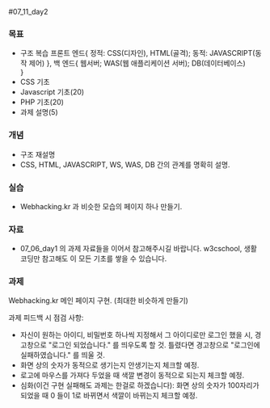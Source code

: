 #07_11_day2

### 목표
* 구조 복습
    프론트 엔드{
        정적: CSS(디자인), HTML(골격);
        동적: JAVASCRIPT(동작 제어)
    },
    백 엔드{
        웹서버;
        WAS(웹 애플리케이션 서버);
        DB(데이터베이스)    
    }
* CSS 기초
* Javascript 기초(20)
* PHP 기초(20)
* 과제 설명(5)

### 개념
* 구조 재설명
* CSS, HTML, JAVASCRIPT, WS, WAS, DB 간의 관계를 명확히 설명.

### 실습
* Webhacking.kr 과 비슷한 모습의 페이지 하나 만들기.

### 자료
* 07_06_day1 의 과제 자료들을 이어서 참고해주시길 바랍니다. w3cschool, 생활 코딩만 참고해도 이 모든 기초를 쌓을 수 있습니다.

### 과제
Webhacking.kr 메인 페이지 구현. (최대한 비슷하게 만들기)

과제 피드백 시 점검 사항:
* 자신이 원하는 아이디, 비밀번호 하나씩 지정해서 그 아이디로만 로그인 했을 시, 경고창으로 "로그인 되었습니다." 를 띄우도록 할 것. 틀렸다면 경고창으로 "로그인에 실패하였습니다." 를 띄울 것.
* 화면 상의 숫자가 동적으로 생기는지 안생기는지 체크할 예정.
* 로고에 마우스를 가져다 두었을 때 색깔 변경이 동적으로 되는지 체크할 예정.
* 심화(이건 구현 실패해도 과제는 한걸로 하겠습니다): 화면 상의 숫자가 100자리가 되었을 때 0 들이 1로 바뀌면서 색깔이 바뀌는지 체크할 예정.
